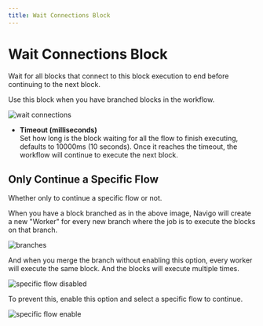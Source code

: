 ```yaml
---
title: Wait Connections Block
---
```


# Wait Connections Block

Wait for all blocks that connect to this block execution to end before continuing to the next block.

Use this block when you have branched blocks in the workflow.

![wait connections](https://s3.ap-southeast-1.amazonaws.com/automa-pub/i/2024/12/02/17yal8-p0.png)

- **Timeout (milliseconds)** <br>
  Set how long is the block waiting for all the flow to finish executing, defaults to 10000ms (10 seconds). Once it reaches the timeout, the workflow will continue to execute the next block.

## Only Continue a Specific Flow
Whether only to continue a specific flow or not. 

When you have a block branched as in the above image, Navigo will create a new "Worker" for every new branch where the job is to execute the blocks on that branch.

![branches](https://s3.ap-southeast-1.amazonaws.com/automa-pub/i/2024/12/02/17yal7-1a.png)

And when you merge the branch without enabling this option, every worker will execute the same block. And the blocks will execute multiple times.

![specific flow disabled](https://s3.ap-southeast-1.amazonaws.com/automa-pub/i/2024/12/03/108gx9-5b.gif)

To prevent this, enable this option and select a specific flow to continue.

![specific flow enable](https://s3.ap-southeast-1.amazonaws.com/automa-pub/i/2024/12/03/1090fl-d4.gif)
